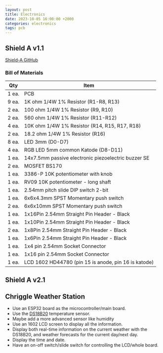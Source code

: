 ```yaml
---
layout: post
title: Electronics
date: 2023-10-05 16:00:00 +2000
categories: electronics
tags: pcb
---
```



## Shield A v1.1
[Shield-A GitHub](https://github.com/rsedak/Shield-A)


### **Bill of Materials**

| Qty | Item |
| ----------- | ----------- |
| 1 ea. | PCB |
| 9 ea. | 1K ohm 1/4W 1% Resistor (R1-R8, R13) |
| 2 ea. | 100 ohm 1/4W 1% Resistor (R9, R10) |
| 2 ea. | 560 ohm 1/4W 1% Resistor (R11-R12) |
| 4 ea. | 10K ohm 1/4W 1% Resistor (R14, R15, R17, R18) |
| 2 ea. | 18.2 ohm 1/4W 1% Resistor (R16) |
| 8 ea. | LED 3mm (D0-D7) |
| 4 ea. | RGB LED 5mm common Katode (D8-D11) |
| 1 ea. | 14x7.5mm passive electronic piezoelectric buzzer SE |
| 2 ea. | MOSFET BS170 |
| 1 ea. | 3386-P 10K potentiometer with knob |
| 1 ea. | RV09 10K potentiometer - long shaft |
| 1 ea. | 2.54mm pitch slide DIP switch 2-bit |
| 1 ea. | 6x6x4.3mm SPST Momentary push switch |
| 2 ea. | 6x6x10mm SPST Momentary push switch |
| 1 ea. | 1x16Pin 2.54mm Straight Pin Header - Black |
| 1 ea. | 1x10Pin 2.54mm Straight Pin Header - Black |
| 2 ea. | 1x8Pin 2.54mm Straight Pin Header - Black |
| 1 ea. | 1x6Pin 2.54mm Straight Pin Header - Black |
| 1 ea. | 1x4 pin 2.54mm Socket Connector |
| 1 ea. | 1x16 pin 2.54mm Socket Connector |
| 1 ea. | LCD 1602 HD44780 (pin 15 is anode, pin 16 is katode) |















## Shield A v2.1
















## Chriggle Weather Station

- Use an ESP32 board as the microcontroller/main board.
- Use the [DS18B20](https://parts.chriggle.com/en/part/12) temperature sensor.
- Maybe add a more advanced sensor like humidity
- Use an 1602 LCD screen to display all the information.
- Display both real-time information on the current weather with the DS18B20, and weather forecasts for the current day/next day.
- Display the time and date.
- Have an on-off switch/slide switch for controlling the LCD/whole board.